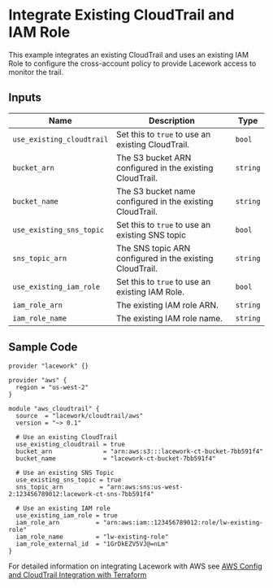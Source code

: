 # Integrate Existing CloudTrail and IAM Role

This example integrates an existing CloudTrail and uses an existing IAM Role to configure the cross-account policy to provide Lacework access to monitor the trail.

## Inputs

| Name                      | Description                                               | Type     |
| ------------------------- | --------------------------------------------------------- | -------- |
| `use_existing_cloudtrail` | Set this to `true` to use an existing CloudTrail.         | `bool`   |
| `bucket_arn`              | The S3 bucket ARN configured in the existing CloudTrail.  | `string` |
| `bucket_name`             | The S3 bucket name configured in the existing CloudTrail. | `string` |
| `use_existing_sns_topic`  | Set this to `true` to use an existing SNS topic           | `bool`   |
| `sns_topic_arn`           | The SNS topic ARN configured in the existing CloudTrail.  | `string` |
| `use_existing_iam_role`   | Set this to `true` to use an existing IAM Role.           | `bool`   |
| `iam_role_arn`            | The existing IAM role ARN.                                | `string` |
| `iam_role_name`           | The existing IAM role name.                               | `string` |

## Sample Code

```hcl
provider "lacework" {}

provider "aws" {
  region = "us-west-2"
}

module "aws_cloudtrail" {
  source  = "lacework/cloudtrail/aws"
  version = "~> 0.1"

  # Use an existing CloudTrail
  use_existing_cloudtrail = true
  bucket_arn              = "arn:aws:s3:::lacework-ct-bucket-7bb591f4"
  bucket_name             = "lacework-ct-bucket-7bb591f4"

  # Use an existing SNS Topic
  use_existing_sns_topic = true
  sns_topic_arn          = "arn:aws:sns:us-west-2:123456789012:lacework-ct-sns-7bb591f4"

  # Use an existing IAM role
  use_existing_iam_role = true
  iam_role_arn          = "arn:aws:iam::123456789012:role/lw-existing-role"
  iam_role_name         = "lw-existing-role"
  iam_role_external_id  = "1GrDkEZV5VJ@=nLm"
}
```

For detailed information on integrating Lacework with AWS see [AWS Config and CloudTrail Integration with Terraform](https://support.lacework.com/hc/en-us/articles/360057092034-AWS-Config-and-CloudTrail-Integration-with-Terraform)
